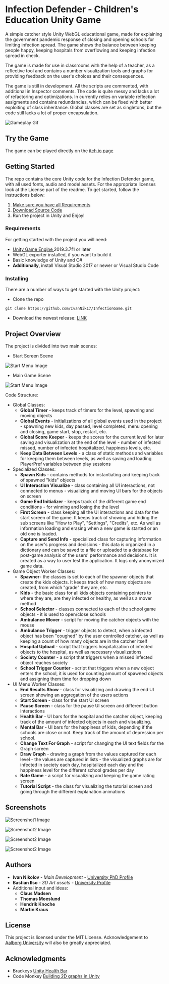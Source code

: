 # Infection Defender - Children's Education Unity Game

A simple catcher style Unity WebGL educational game, made for explaining the government pandemic response of closing and opening schools for limiting infection spread. The game shows the balance between keeping people happy, keeping hospitals from overflowing and keeping infection spread in check.

The game is made for use in classrooms with the help of a teacher, as a reflective tool and contains a number visualization tools and graphs for providing feedback on the user's choices and their consequences. 

The game is still in development. All the scripts are commented, with additional in Inspector comments. The code is quite messy and lacks a lot of refactoring and optimizations. In currently relies on variable reflection assigments and contains redundancies, which can be fixed with better exploiting of class inheritance. Global classes are set as singletons, but the code still lacks a lot of proper encapsulation.

![Gameplay Gif](GameImages/infectionDefenderGameV4.gif)

## Try the Game
The game can be played directly on the [itch.io page ](https://ivanniko.itch.io/infection-defender-beta3h)
<!-- [Image Start Screen](docs/CONTRIBUTING.md)-->

## Getting Started
The repo contains the core Unity code for the Infection Defender game, with all used fonts, audio and model assets. For the appropriate licenses look at the License part of the readme. To get started, follow the instructions below:
1.  [Make sure you have all Requirements](#-requirements)
2.  [Download Source Code](#-installing)
3.  Run the project in Unity and Enjoy!



### Requirements
For getting started with the project you will need:

 - [Unity Game Engine ](https://unity3d.com/) 2019.3.7f1 or later
 - WebGL exporter installed, if you want to build it
 - Basic knowledge of Unity and C#
 - **Additionally**, install Visual Studio 2017 or newer or Visual Studio Code



### Installing
There are a number of ways to get started with the Unity project:

 - Clone the repo
```
git clone https://github.com/IvanNik17/InfectionGame.git
```
 - Download the newest release: [LINK](https://github.com/IvanNik17/InfectionGame/releases)

## Project Overview
The project  is divided into two main scenes:

 - Start Screen Scene

![Start Menu Image](GameImages/GameImage_startScreen.PNG)
<!-- [Image Start Screen](docs/CONTRIBUTING.md)-->

 - Main Game Scene
 
![Start Menu Image](GameImages/GameImage_gameScreen.PNG)
<!-- [Image Start Screen](docs/CONTRIBUTING.md)-->

Code Structure:

 - Global Classes:
	 - **Global Timer** - keeps track of timers for the level, spawning and moving objects
	 - **Global Events** - initializations of all global events used in the project - spawning new kids, day passed, level completed, menu opening and closing, game start, stop, restart, etc.
	 - **Global Score Keeper** - keeps the scores for the current level for later saving and visualization at the end of the level - number of infected missed, number of infected hospitalized, happiness levels, etc.
	 - **Keep Data Between Levels** - a class of static methods and variables for keeping them between levels, as well as saving and loading PlayerPref variables between play sessions
 - Specialized Classes:
	 - **Spawn Kids** - contains methods for instantiating and keeping track of spawned "kids" objects
	 - **UI Interaction Visualize** - class containing all UI interactions, not connected to menus - visualizing and moving UI bars for the objects on screen
	 - **Game End Initializer** - keeps track of the different game end conditions - for winning and losing the the level
	 - **First Screen** - class keeping all the UI interactions and data for the start screen of the game. It keeps track of showing and hiding the sub screens like "How to Play", "Settings", "Credits", etc. As well as information loading and erasing when a new game is started or an old one is loaded.
	 - **Capture and Send Info** - specialized class for capturing information on the user's progress and decisions - this data is organized in a dictionary and can be saved to a file or uploaded to a database for post-game analysis of the users' performance and decisions. It is created as a way to user test the application. It logs only anonymized  game data. 
 - Game Object Worker Classes:
	 - **Spawner**- the classes is set to each of the spawner objects that create the kids objects. It keeps track of how many objects are created, from which "grade" they are, etc.
	 - **Kids** - the basic class for all kids objects containing pointers to where they are, are they infected or healthy, as well as a mover method
	 - **School Selector** - classes connected to each of the school game objects - it is used to open/close schools
	 - **Ambulance Mover** - script for moving the catcher objects with the mouse
	 - **Ambulance Trigger** - trigger objects to detect, when a infected object has been "coughed" by the user controlled catcher, as well as keeping a count of how many objects are in the catcher itself
	 - **Hospital Upload** - script that triggers hospitalization of infected objects to the hospital, as well as necessary visualizations
	 - **Society Counter** - a script that triggers when a missed infected object reaches society
	 - **School Trigger Counter** - script that triggers when a new object enters the school, it is used for counting amount of spawned objects and assigning them time for dropping down
 - UI Menu Worker Classes:
	 - **End Results Show** - class for visualizing and drawing the end UI screen showing an aggregation of the users actions
	 - **Start Screen** - class for the start UI screen
	 - **Pause Screen** - class for the pause UI screen and different button interactions
	 - **Health Bar** - UI bars for the hospital and the catcher object, keeping track of the amount of infected objects in each and visualizing.
	 - **Mental Bar** - UI bars for the happiness of kids, depending if the schools are close or not. Keep track of the amount of depression per school.
	 - **Change Text For Graph** - script for changing the UI text fields for the Graph screen
	 - **Draw Graph** - drawing a graph from the values captured for each level - the values are captured in lists - the visualized graphs are for infected in society each day, hospitalized each day and the happiness level for the different school grades per day
	 - **Rate Game** - a script for visualizing and keeping the game rating screen
	 - **Tutorial Script** - the class for visualizing the tutorial screen and going through the different explanation animations
## Screenshots
<!-- [Image Start Screen](docs/CONTRIBUTING.md)-->

![Screenshot1 Image](GameImages/gameImage_gameScreen2.png)

<!-- [Image Start Screen](docs/CONTRIBUTING.md)-->

![Screenshot2 Image](GameImages/gameImage_gameScreen3.png)

<!-- [Image Start Screen](docs/CONTRIBUTING.md)-->

![Screenshot2 Image](GameImages/GameImage_end.PNG)

<!-- [Image Start Screen](docs/CONTRIBUTING.md)-->

![Screenshot2 Image](GameImages/GameImage_graph.PNG)


## Authors

 -   **Ivan Nikolov**  -  _Main Development_  -  [University PhD Profile](https://vbn.aau.dk/en/persons/136267)
 -  **Bastian Ilso**  -  _3D Art assets_  -  [University Profile](https://vbn.aau.dk/en/persons/137891)
 - Additional input and ideas:
	 - **Claus Madsen**
	 - **Thomas Moeslund**
	 - **Hendrik Knoche**
	 - **Martin Kraus**

<!-- See also the list of  [contributors](https://github.com/your/project/contributors)  who participated in this project. -->


## License

This project is licensed under the MIT License. Acknowledgement to [Aalborg University](https://www.en.aau.dk/) will also be greatly appreciated.

## Acknowledgments

-   Brackeys  [Unity Health Bar](https://youtu.be/BLfNP4Sc_iA)
-   Code Monkey [Building 2D graphs in Unity](https://youtu.be/CmU5-v-v1Qo)
